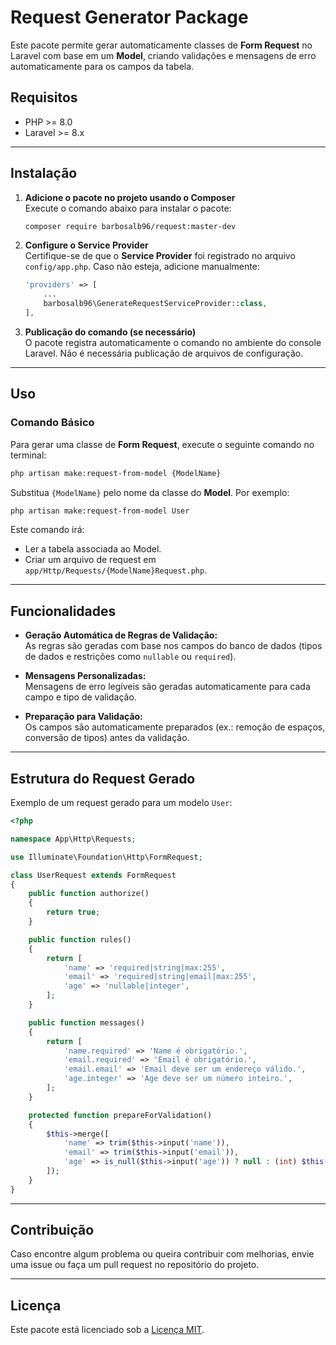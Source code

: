 
# Request Generator Package

Este pacote permite gerar automaticamente classes de **Form Request** no Laravel com base em um **Model**, criando validações e mensagens de erro automaticamente para os campos da tabela.

## Requisitos

- PHP >= 8.0
- Laravel >= 8.x

---

## Instalação

1. **Adicione o pacote no projeto usando o Composer**  
   Execute o comando abaixo para instalar o pacote:

   ```bash
   composer require barbosalb96/request:master-dev 
   ```

2. **Configure o Service Provider**  
   Certifique-se de que o **Service Provider** foi registrado no arquivo `config/app.php`. Caso não esteja, adicione manualmente:

   ```php
   'providers' => [
       ...
       barbosalb96\GenerateRequestServiceProvider::class,
   ],
   ```

3. **Publicação do comando (se necessário)**  
   O pacote registra automaticamente o comando no ambiente do console Laravel. Não é necessária publicação de arquivos de configuração.

---

## Uso

### Comando Básico

Para gerar uma classe de **Form Request**, execute o seguinte comando no terminal:

```bash
php artisan make:request-from-model {ModelName}
```

Substitua `{ModelName}` pelo nome da classe do **Model**. Por exemplo:

```bash
php artisan make:request-from-model User
```

Este comando irá:

- Ler a tabela associada ao Model.
- Criar um arquivo de request em `app/Http/Requests/{ModelName}Request.php`.

---

## Funcionalidades

- **Geração Automática de Regras de Validação:**  
  As regras são geradas com base nos campos do banco de dados (tipos de dados e restrições como `nullable` ou `required`).

- **Mensagens Personalizadas:**  
  Mensagens de erro legíveis são geradas automaticamente para cada campo e tipo de validação.

- **Preparação para Validação:**  
  Os campos são automaticamente preparados (ex.: remoção de espaços, conversão de tipos) antes da validação.

---

## Estrutura do Request Gerado

Exemplo de um request gerado para um modelo `User`:

```php
<?php

namespace App\Http\Requests;

use Illuminate\Foundation\Http\FormRequest;

class UserRequest extends FormRequest
{
    public function authorize()
    {
        return true;
    }

    public function rules()
    {
        return [
            'name' => 'required|string|max:255',
            'email' => 'required|string|email|max:255',
            'age' => 'nullable|integer',
        ];
    }

    public function messages()
    {
        return [
            'name.required' => 'Name é obrigatório.',
            'email.required' => 'Email é obrigatório.',
            'email.email' => 'Email deve ser um endereço válido.',
            'age.integer' => 'Age deve ser um número inteiro.',
        ];
    }

    protected function prepareForValidation()
    {
        $this->merge([
            'name' => trim($this->input('name')),
            'email' => trim($this->input('email')),
            'age' => is_null($this->input('age')) ? null : (int) $this->input('age'),
        ]);
    }
}
```

---

## Contribuição

Caso encontre algum problema ou queira contribuir com melhorias, envie uma issue ou faça um pull request no repositório do projeto.

---

## Licença

Este pacote está licenciado sob a [Licença MIT](LICENSE).
